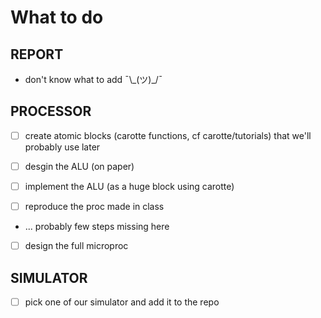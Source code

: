 # What to do

## REPORT

- don't know what to add ¯\\\_(ツ)_/¯


## PROCESSOR

- [ ] create atomic blocks (carotte functions, cf carotte/tutorials) that we'll probably use later

- [ ] desgin the ALU (on paper)

- [ ] implement the ALU (as a huge block using carotte)

- [ ] reproduce the proc made in class

- ... probably few steps missing here

- [ ] design the full microproc


## SIMULATOR

- [ ] pick one of our simulator and add it to the repo